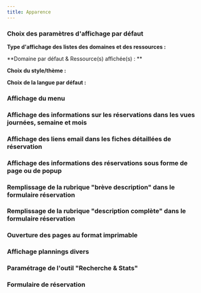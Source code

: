 ```yaml
---
title: Apparence
---
```


### Choix des paramètres d'affichage par défaut

**Type d'affichage des listes des domaines et des ressources :**

**Domaine par défaut & Ressource(s) affichée(s) : **

**Choix du style/thème :**

**Choix de la langue par défaut :**


### Affichage du menu


### Affichage des informations sur les réservations dans les vues journées, semaine et mois



### Affichage des liens email dans les fiches détaillées de réservation


### Affichage des informations des réservations sous forme de page ou de popup


### Remplissage de la rubrique "brève description" dans le formulaire réservation


### Remplissage de la rubrique "description complète" dans le formulaire réservation



### Ouverture des pages au format imprimable


### Affichage plannings divers


### Paramétrage de l'outil "Recherche & Stats"


### Formulaire de réservation
